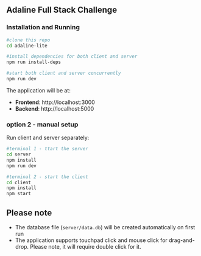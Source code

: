 ## Adaline Full Stack Challenge

### Installation and Running

```bash
#clone this repo
cd adaline-lite

#install dependencies for both client and server
npm run install-deps

#start both client and server concurrently
npm run dev
```

The application will be at:
- **Frontend**: http://localhost:3000
- **Backend**: http://localhost:5000

### option 2 - manual setup

Run client and server separately:

```bash
#terminal 1 - ttart the server
cd server
npm install
npm run dev

#terminal 2 - start the client
cd client
npm install
npm start
```

## Please note

- The database file (`server/data.db`) will be created automatically on first run
- The application supports touchpad click and mouse click for drag-and-drop. Please note,
it will require double click for it.